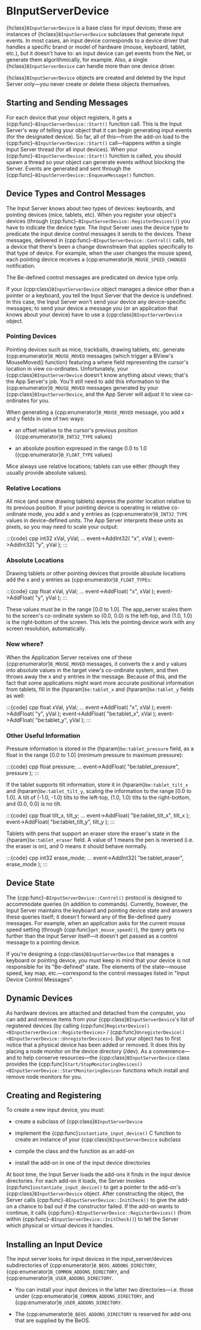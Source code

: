 # BInputServerDevice

{hclass}`BInputServerDevice` is a base class for input devices; these are
instances of {hclass}`BInputServerDevice` subclasses that generate input
events. In most cases, an input device corresponds to a device driver that
handles a specific brand or model of hardware (mouse, keyboard, tablet,
etc.), but it doesn't have to: an input device can get events from the Net,
or generate them algorithmically, for example. Also, a single
{hclass}`BInputServerDevice` can handle more than one device driver.

{hclass}`BInputServerDevice` objects are created and deleted by the Input
Server only—you never create or delete these objects themselves.

## Starting and Sending Messages

For each device that your object registers, it gets a
{cpp:func}`~BInputServerDevice::Start()` function call. This is the Input
Server's way of telling your object that it can begin generating input
events (for the designated device). So far, all of this—from the add-on
load to the {cpp:func}`~BInputServerDevice::Start()` call—happens within a
single Input Server thread (for all input devices). When your
{cpp:func}`~BInputServerDevice::Start()` function is called, you should
spawn a thread so your object can generate events without blocking the
Server. Events are generated and sent through the
{cpp:func}`~BInputServerDevice::EnqueueMessage()` function.

## Device Types and Control Messages

The Input Server knows about two types of devices: keyboards, and pointing
devices (mice, tablets, etc). When you register your object's devices
(through {cpp:func}`~BInputServerDevice::RegisterDevices()`) you have to
indicate the device type. The Input Server uses the device type to
predicate the input device control messages it sends to the devices. These
messages, delivered in {cpp:func}`~BInputServerDevice::Control()` calls,
tell a device that there's been a change downstream that applies
specifically to that type of device. For example, when the user changes the
mouse speed, each pointing device receives a
{cpp:enumerator}`B_MOUSE_SPEED_CHANGED` notification.

The Be-defined control messages are predicated on device type only.

If your {cpp:class}`BInputServerDevice` object manages a device other than
a pointer or a keyboard, you tell the Input Server that the device is
undefined. In this case, the Input Server won't send your device any
device-specific messages; to send your device a message you (or an
application that knows about your device) have to use a
{cpp:class}`BInputServerDevice` object.

### Pointing Devices

Pointing devices such as mice, trackballs, drawing tablets, etc. generate
{cpp:enumerator}`B_MOUSE_MOVED` messages (which trigger a BView's
MouseMoved() function) featuring a where field representing the cursor's
location in view co-ordinates. Unfortunately, your
{cpp:class}`BInputServerDevice` doesn't know anything about views; that's
the App Server's job. You'll still need to add this information to the
{cpp:enumerator}`B_MOUSE_MOVED` messages generated by your
{cpp:class}`BInputServerDevice`, and the App Server will adjust it to view
co-ordinates for you.

When generating a {cpp:enumerator}`B_MOUSE_MOVED` message, you add x and y
fields in one of two ways:

- an offset relative to the cursor's previous position
  ({cpp:enumerator}`B_INT32_TYPE` values)

- an absolute position expressed in the range 0.0 to 1.0
  ({cpp:enumerator}`B_FLOAT_TYPE` values)

Mice always use relative locations; tablets can use either (though they
usually provide absolute values).

### Relative Locations

All mice (and some drawing tablets) express the pointer location relative
to its previous position. If your pointing device is operating in relative
co-ordinate mode, you add x and y entries as {cpp:enumerator}`B_INT32_TYPE`
values in device-defined units. The App Server interprets these units as
pixels, so you may need to scale your output:

:::{code} cpp
int32 xVal, yVal;
...
event->AddInt32( "x", xVal );
event->AddInt32( "y", yVal );
:::

### Absolute Locations

Drawing tablets or other pointing devices that provide absolute locations
add the x and y entries as {cpp:enumerator}`B_FLOAT_TYPEs`:

:::{code} cpp
float xVal, yVal;
...
event->AddFloat( "x", xVal );
event->AddFloat( "y", yVal );
:::

These values must be in the range [0.0 to 1.0]. The app_server scales them
to the screen's co-ordinate system so (0.0, 0.0) is the left-top, and (1.0,
1.0) is the right-bottom of the screen. This lets the pointing device work
with any screen resolution, automatically.

### Now where?

When the Application Server receives one of these
{cpp:enumerator}`B_MOUSE_MOVED` messages, it converts the x and y values
into absolute values in the target view's co-ordinate system, and then
throws away the x and y entries in the message. Because of this, and the
fact that some applications might want more accurate positional information
from tablets, fill in the {hparam}`be:tablet_x` and {hparam}`be:tablet_y`
fields as well:

:::{code} cpp
float xVal, yVal;
...
event->AddFloat( "x", xVal );
event->AddFloat( "y", yVal );
event->AddFloat( "be:tablet_x", xVal );
event->AddFloat( "be:tablet_y", yVal );
:::

### Other Useful Information

Pressure information is stored in the {hparam}`be:tablet_pressure` field,
as a float in the range [0.0 to 1.0] (minimum pressure to maximum
pressure):

:::{code} cpp
float pressure;
...
event->AddFloat( "be:tablet_pressure", pressure );
:::

If the tablet supports tilt information, store it in
{hparam}`be:tablet_tilt_x` and {hparam}`be:tablet_tilt_y`, scaling the
information to the range [0.0 to 1.0]. A tilt of (-1.0, -1.0) tilts to the
left-top, (1.0, 1.0) tilts to the right-bottom, and (0.0, 0.0) is no tilt.

:::{code} cpp
float tilt_x, tilt_y;
...
event->AddFloat( "be:tablet_tilt_x", tilt_x );
event->AddFloat( "be:tablet_tilt_y", tilt_y );
:::

Tablets with pens that support an eraser store the eraser's state in the
{hparam}`be:tablet_eraser` field. A value of 1 means the pen is reversed
(i.e. the eraser is on), and 0 means it should behave normally.

:::{code} cpp
int32 erase_mode;
...
event->AddInt32( "be:tablet_eraser", erase_mode );
:::

## Device State

The {cpp:func}`~BInputServerDevice::Control()` protocol is designed to
accommodate queries (in addition to commands). Currently, however, the
Input Server maintains the keyboard and pointing device state and answers
these queries itself; it doesn't forward any of the Be-defined query
messages. For example, when an application asks for the current mouse speed
setting (through {cpp:func}`get_mouse_speed()`), the query gets no further
than the Input Server itself—it doesn't get passed as a control message to
a pointing device.

If you're designing a {cpp:class}`BInputServerDevice` that manages a
keyboard or pointing device, you must keep in mind that your device is not
responsible for its "Be-defined" state. The elements of the state—mouse
speed, key map, etc.—correspond to the control messages listed in "Input
Device Control Messages".

## Dynamic Devices

As hardware devices are attached and detached from the computer, you can
add and remove items from your {cpp:class}`BInputServerDevice`'s list of
registered devices (by calling {cpp:func}`RegisterDevice()
<BInputServerDevice::RegisterDevices>` / {cpp:func}`UnregisterDevice()
<BInputServerDevice::UnregisterDevices>`). But your object has to first
notice that a physical device has been added or removed. It does this by
placing a node monitor on the device directory (/dev). As a convenience—and
to help conserve resources—the {cpp:class}`BInputServerDevice` class
provides the {cpp:func}`Start/StopMonitoringDevices()
<BInputServerDevice::StartMonitoringDevice>` functions which install and
remove node monitors for you.

## Creating and Registering

To create a new input device, you must:

- create a subclass of {cpp:class}`BInputServerDevice`

- implement the {cpp:func}`instantiate_input_device()` C function to create
  an instance of your {cpp:class}`BInputServerDevice` subclass

- compile the class and the function as an add-on

- install the add-on in one of the input device directories

At boot time, the Input Server loads the add-ons it finds in the input
device directories. For each add-on it loads, the Server invokes
{cpp:func}`instantiate_input_device()` to get a pointer to the add-on's
{cpp:class}`BInputServerDevice` object. After constructing the object, the
Server calls {cpp:func}`~BInputServerDevice::InitCheck()` to give the
add-on a chance to bail out if the constructor failed. If the add-on wants
to continue, it calls {cpp:func}`~BInputServerDevice::RegisterDevices()`
(from within {cpp:func}`~BInputServerDevice::InitCheck()`) to tell the
Server which physical or virtual devices it handles.

## Installing an Input Device

The input server looks for input devices in the input_server/devices
subdirectories of {cpp:enumerator}`B_BEOS_ADDONS_DIRECTORY`,
{cpp:enumerator}`B_COMMON_ADDONS_DIRECTORY`, and
{cpp:enumerator}`B_USER_ADDONS_DIRECTORY`.

- You can install your input devices in the latter two directories—i.e.
  those under {cpp:enumerator}`B_COMMON_ADDONS_DIRECTORY`, and
  {cpp:enumerator}`B_USER_ADDONS_DIRECTORY`.

- The {cpp:enumerator}`B_BEOS_ADDONS_DIRECTORY` is reserved for add-ons
  that are supplied by the BeOS.
